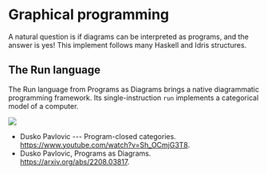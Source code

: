 # Graphical programming
A natural question is if diagrams can be interpreted as programs, and the answer is yes! This implement follows many Haskell and Idris structures.

## The Run language
The Run language from Programs as Diagrams brings a native diagrammatic programming framework. Its single-instruction `run` implements a categorical model of a computer.

![](run.jpg)

* Dusko Pavlovic --- Program-closed categories. https://www.youtube.com/watch?v=Sh_OCmjG3T8.
* Dusko Pavlovic, Programs as Diagrams. https://arxiv.org/abs/2208.03817.
